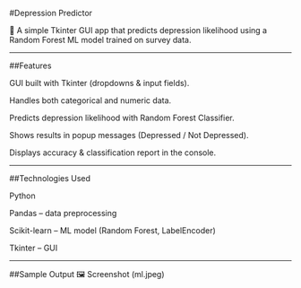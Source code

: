 #Depression Predictor

🔹 A simple Tkinter GUI app that predicts depression likelihood using a Random Forest ML model trained on survey data.


---

##Features

GUI built with Tkinter (dropdowns & input fields).

Handles both categorical and numeric data.

Predicts depression likelihood with Random Forest Classifier.

Shows results in popup messages (Depressed / Not Depressed).

Displays accuracy & classification report in the console.



---

##Technologies Used

Python

Pandas – data preprocessing

Scikit-learn – ML model (Random Forest, LabelEncoder)

Tkinter – GUI


---

##Sample Output
 🖼 Screenshot (ml.jpeg)
